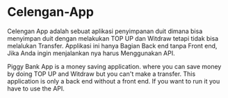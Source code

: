 # Celengan-App
Celengan App adalah sebuat aplikasi penyimpanan duit dimana bisa menyimpan duit dengan melakukan TOP UP dan Witdraw tetapi tidak bisa melalukan Transfer. Applikasi ini hanya Bagian Back end tanpa Front end, Jika Anda ingin menjalankan nya harus Menggunakan API.

Piggy Bank App is a money saving application. where you can save money by doing TOP UP and Witdraw but you can't make a transfer. This application is only a back end without a front end. If you want to run it you have to use the API.
